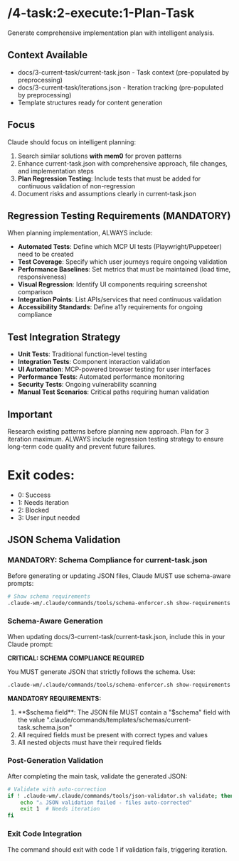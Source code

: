 # /4-task:2-execute:1-Plan-Task
Generate comprehensive implementation plan with intelligent analysis.

## Context Available
- docs/3-current-task/current-task.json - Task context (pre-populated by preprocessing)
- docs/3-current-task/iterations.json - Iteration tracking (pre-populated by preprocessing)
- Template structures ready for content generation

## Focus
Claude should focus on intelligent planning:
1. Search similar solutions **with mem0** for proven patterns
2. Enhance current-task.json with comprehensive approach, file changes, and implementation steps
3. **Plan Regression Testing**: Include tests that must be added for continuous validation of non-regression
4. Document risks and assumptions clearly in current-task.json

## Regression Testing Requirements (MANDATORY)
When planning implementation, ALWAYS include:
- **Automated Tests**: Define which MCP UI tests (Playwright/Puppeteer) need to be created
- **Test Coverage**: Specify which user journeys require ongoing validation
- **Performance Baselines**: Set metrics that must be maintained (load time, responsiveness)
- **Visual Regression**: Identify UI components requiring screenshot comparison
- **Integration Points**: List APIs/services that need continuous validation
- **Accessibility Standards**: Define a11y requirements for ongoing compliance

## Test Integration Strategy
- **Unit Tests**: Traditional function-level testing
- **Integration Tests**: Component interaction validation
- **UI Automation**: MCP-powered browser testing for user interfaces
- **Performance Tests**: Automated performance monitoring
- **Security Tests**: Ongoing vulnerability scanning
- **Manual Test Scenarios**: Critical paths requiring human validation

## Important
Research existing patterns before planning new approach. Plan for 3 iteration maximum. ALWAYS include regression testing strategy to ensure long-term code quality and prevent future failures.

# Exit codes:
- 0: Success
- 1: Needs iteration
- 2: Blocked
- 3: User input needed
## JSON Schema Validation
<!-- JSON_SCHEMA_VALIDATION -->

### MANDATORY: Schema Compliance for current-task.json

Before generating or updating JSON files, Claude MUST use schema-aware prompts:

```bash
# Show schema requirements
.claude-wm/.claude/commands/tools/schema-enforcer.sh show-requirements current-task
```

### Schema-Aware Generation
When updating docs/3-current-task/current-task.json, include this in your Claude prompt:

**CRITICAL: SCHEMA COMPLIANCE REQUIRED**

You MUST generate JSON that strictly follows the schema. Use:
```bash
.claude-wm/.claude/commands/tools/schema-enforcer.sh show-requirements current-task
```

**MANDATORY REQUIREMENTS:**
1. **$schema field**: The JSON file MUST contain a "$schema" field with the value ".claude/commands/templates/schemas/current-task.schema.json"
2. All required fields must be present with correct types and values
3. All nested objects must have their required fields
### Post-Generation Validation
After completing the main task, validate the generated JSON:

```bash
# Validate with auto-correction
if ! .claude-wm/.claude/commands/tools/json-validator.sh validate; then
    echo "⚠ JSON validation failed - files auto-corrected"
    exit 1  # Needs iteration
fi
```

### Exit Code Integration
The command should exit with code 1 if validation fails, triggering iteration.

<!-- /JSON_SCHEMA_VALIDATION -->
